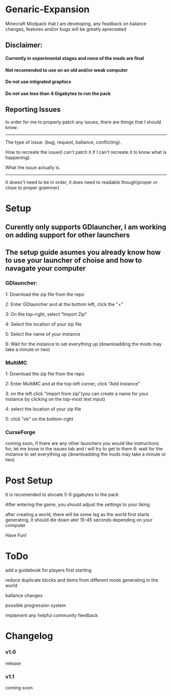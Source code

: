 # Genaric-Expansion
Minecraft Modpack that I am developing, any feadback on balance changes, features and/or bugs will be greatly apreceated

## Disclaimer:

#### Currently in experimental stages and none of the mods are final

#### Not recomended to use on an old and/or weak computer

#### Do not use intigrated graphics

#### Do not use less than 4 Gigabytes to run the pack

## Reporting Issues

In order for me to properly patch any issues, there are things that I should know:

_____________________________________________________________________________________________

The type of issue: (bug, request, ballance, conflicting).

How to recreate the issue(I can't patch it if I can't recreate it to know what is happening).

What the issue actually is.

_____________________________________________________________________________________________

It doesn't need to be in order, it does need to readable though(proper or close to proper grammer)


# Setup
## Curently only supports GDlauncher, I am working on adding support for other launchers

## The setup guide asumes you already know how to use your launcher of choise and how to navagate your computer

### GDlauncher:

1: Download the zip file from the repo

2: Enter GDlauncher and at the bottom left, click the "+"

3: On the top-right, select "Import Zip"

4: Select the location of your zip file

5: Select the name of your instance

6: Wait for the instance to set everything up (downloadding the mods may take a minute or two)

### MultiMC

1: Download the zip file from the repo

2: Enter MultiMC and at the top-left corner, click "Add Instance"

3: on the left click "Import from zip"(you can create a name for your instance by clicking on the top-most text input)

4: select the location of your zip file

5: click "ok" on the bottom-right

### CurseForge
coming soon, if there are any other launchers you would like instructions for, let me know in the issues tab and i will try to get to them
6: wait for the instance to set everything up (downloadding the mods may take a minute or two)
# Post Setup

It is recomended to alocate 5-6 gigabytes to the pack

After entering the game, you should adjust the settings to your liking

after creating a world, there will be some lag as the world first starts generating, it should die down ater 15-45 seconds depending on your computer

Have Fun!

# ToDo

add a guidebook for players first starting

reduce duplicate blocks and items from different mods generating in the world

ballance changes

possible progression system

implament any helpful community feedback

# Changelog

### v1.0
release

### v1.1
coming soon
